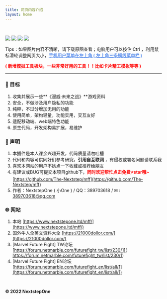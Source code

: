 ```yaml
---
title: 网页内容介绍
layout: home
---
```


<br >

<img src="https://www.nextstepone.ltd/mff/images/introduce2.png" alt="" referrerpolicy="no-referrer">

<p align="left">
    <a href="https://github.com/The-Nextstep/mff"><img src="https://img.shields.io/github/languages/code-size/The-Nextstep/mff?color=blueviolet"></a>
    <a href="https://github.com/The-Nextstep/mff"><img src="https://img.shields.io/badge/author-NextstepOne-green.svg"></a>
    <a href="https://github.com/The-Nextstep/mff"><img src="https://img.shields.io/badge/featured%20on-JekyllThemes-red.svg"></a>
    <a href="https://github.com/The-Nextstep/mff"><img src="https://img.shields.io/badge/license-Apach-blue.svg"></a>
</p>

Tips：如果图片内容不清晰，请下载原图查看；电脑用户可以按住 Ctrl ，利用鼠标滑轮调整网页大小，**<font color='cornflowerblue'><u>手机用户菜单在左上角 ( 左上角三条横线菜单栏 )</u></font>**  

**<font color='red'>( 新增模拟工具板块，一些非常好用的工具！！比如卡片精工模拟等等 )</font>**

------


### 🎯 目标

1. 收集并展示一些**《漫威·未来之战》**游戏资料
2. 安全，不做涉及用户隐私的功能
3. 纯粹，不过分增加无用的功能
4. 使用简单，架构轻量，功能实用，交互友好
5. 适配移动端、web端特色功能
6. 原生代码，开发架构易扩展，易维护

### 🚀 声明

1. 本插件是本人课余兴趣开发，代码质量请勿吐槽
2. 代码和内容可供同好们参考研究，**引用自互联网** ，有侵权或署名问题请联系我
3. 喜欢本网站的用户不妨点一下收藏或推荐给朋友
4. 有建议或BUG可提交本项目github下，**<font color='red'>同时欢迎帮忙点击免费⭐star哦~</font>**  [https://github.com/The-Nextstep/mff](https://github.com/The-Nextstep/mff)
5. 作者：NextstepOne ( 小One )    /   QQ：389703618   /   ✉ : [389703618@qq.com](mailto:389703618@qq.com)

### 🌐 网站

1. 本站  [https://www.nextstepone.ltd/mff/](https://www.nextstepone.ltd/mff/)
2. 国外牛人全英文资料大全 [https://21000dollor.com/](https://21000dollor.com/)
3. [Marvel Future Fight] TW论坛  [https://forum.netmarble.com/futurefight_tw/list/230/1]( https://forum.netmarble.com/futurefight_tw/list/230/1)
4. [Marvel Future Fight] EN论坛  [https://forum.netmarble.com/futurefight_en/list/all/1](https://forum.netmarble.com/futurefight_en/list/all/1)

<br >

**© 2022 NextstepOne**




